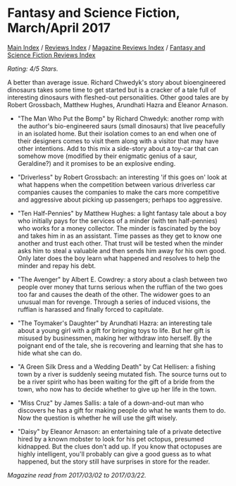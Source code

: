 # Fantasy and Science Fiction, March/April 2017

[Main Index](../../../README.md) / [Reviews Index](../../README.md) / [Magazine Reviews Index](../README.md) / [Fantasy and Science Fiction Reviews Index](README.md)

*Rating: 4/5 Stars.*

A better than average issue. Richard Chwedyk's story about bioengineered dinosaurs takes some time to get started but is a cracker of a tale full of interesting dinosaurs with fleshed-out personalities. Other good tales are by Robert Grossbach, Matthew Hughes, Arundhati Hazra and Eleanor Arnason.

- "The Man Who Put the Bomp" by Richard Chwedyk: another romp with the author's bio-engineered saurs (small dinosaurs) that live peacefully in an isolated home. But their isolation comes to an end when one of their designers comes to visit them along with a visitor that may have other intentions. Add to this mix a side-story about a toy-car that can somehow move (modified by their enigmatic genius of a saur, Geraldine?) and it promises to be an explosive ending.

- "Driverless" by Robert Grossbach: an interesting 'if this goes on' look at what happens when the competition between various driverless car companies causes the companies to make the cars more competitive and aggressive about picking up passengers; perhaps too aggressive.

- "Ten Half-Pennies" by Matthew Hughes: a light fantasy tale about a boy who initially pays for the services of a minder (with ten half-pennies) who works for a money collector. The minder is fascinated by the boy and takes him in as an assistant. Time passes as they get to know one another and trust each other. That trust will be tested when the minder asks him to steal a valuable and then sends him away for his own good. Only later does the boy learn what happened and resolves to help the minder and repay his debt.

- "The Avenger" by Albert E. Cowdrey: a story about a clash between two people over money that turns serious when the ruffian of the two goes too far and causes the death of the other. The widower goes to an unusual man for revenge. Through a series of induced visions, the ruffian is harassed and finally forced to capitulate.

- "The Toymaker's Daughter" by Arundhati Hazra: an interesting tale about a young girl with a gift for bringing toys to life. But her gift is misused by businessmen, making her withdraw into herself. By the poignant end of the tale, she is recovering and learning that she has to hide what she can do.

- "A Green Silk Dress and a Wedding Death" by Cat Hellisen: a fishing town by a river is suddenly seeing mutated fish. The source turns out to be a river spirit who has been waiting for the gift of a bride from the town, who now has to decide whether to give up her life in the town.

- "Miss Cruz" by James Sallis: a tale of a down-and-out man who discovers he has a gift for making people do what he wants them to do. Now the question is whether he will use the gift wisely.

- "Daisy" by Eleanor Arnason: an entertaining tale of a private detective hired by a known mobster to look for his pet octopus, presumed kidnapped. But the clues don't add up. If you know that octopuses are highly intelligent, you'll probably can give a good guess as to what happened, but the story still have surprises in store for the reader.

*Magazine read from 2017/03/02 to 2017/03/22.*
